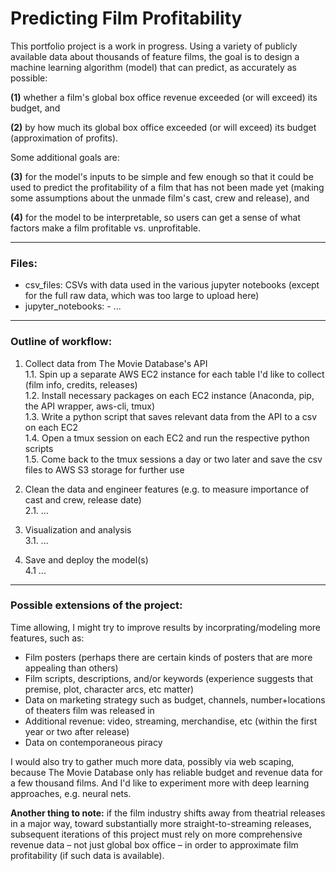 # **Predicting Film Profitability**

This portfolio project is a work in progress. Using a variety of publicly available data about thousands of feature films, the goal is to design a machine learning algorithm (model) that can predict, as accurately as possible:  

**(1)** whether a film's global box office revenue exceeded (or will exceed) its budget, and  

**(2)** by how much its global box office exceeded (or will exceed) its budget (approximation of profits).  

Some additional goals are:  

**(3)** for the model's inputs to be simple and few enough so that it could be used to predict the profitability of a film that has not been made yet (making some assumptions about the unmade film's cast, crew and release), and  

**(4)** for the model to be interpretable, so users can get a sense of what factors make a film profitable vs. unprofitable.  

---------------  
### **Files:**  

- csv_files: CSVs with data used in the various jupyter notebooks (except for the full raw data, which was too large to upload here)
- jupyter_notebooks:
        - ...
        

---------------  
### **Outline of workflow:**  

1. Collect data from The Movie Database's API  
        1.1. Spin up a separate AWS EC2 instance for each table I'd like to collect (film info, credits, releases)  
        1.2. Install necessary packages on each EC2 instance (Anaconda, pip, the API wrapper, aws-cli, tmux)  
        1.3. Write a python script that saves relevant data from the API to a csv on each EC2  
        1.4. Open a tmux session on each EC2 and run the respective python scripts  
        1.5. Come back to the tmux sessions a day or two later and save the csv files to AWS S3 storage for further use  

2. Clean the data and engineer features (e.g. to measure importance of cast and crew, release date)  
        2.1. ...  
        
3. Visualization and analysis  
        3.1. ...  

4. Save and deploy the model(s)  
        4.1 ...


---------------  
### **Possible extensions of the project:**  

Time allowing, I might try to improve results by incorprating/modeling more features, such as:  

- Film posters (perhaps there are certain kinds of posters that are more appealing than others)  
- Film scripts, descriptions, and/or keywords (experience suggests that premise, plot, character arcs, etc matter)  
- Data on marketing strategy such as budget, channels, number+locations of theaters film was released in  
- Additional revenue: video, streaming, merchandise, etc (within the first year or two after release)  
- Data on contemporaneous piracy  

I would also try to gather much more data, possibly via web scaping, because The Movie Database only has reliable budget and revenue data for a few thousand films. And I'd like to experiment more with deep learning approaches, e.g. neural nets.  

**Another thing to note:** if the film industry shifts away from theatrial releases in a major way, toward substantially more straight-to-streaming releases, subsequent iterations of this project must rely on more comprehensive revenue data – not just global box office – in order to approximate film profitability (if such data is available).